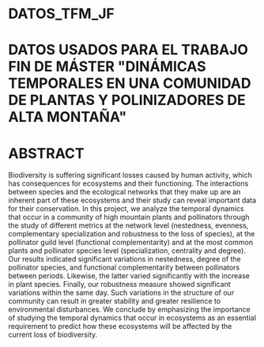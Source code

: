 # DATOS_TFM_JF

# DATOS USADOS PARA EL TRABAJO FIN DE MÁSTER "DINÁMICAS TEMPORALES EN UNA COMUNIDAD DE PLANTAS Y POLINIZADORES DE ALTA MONTAÑA"

# ABSTRACT
Biodiversity is suffering significant losses caused by human activity, which has consequences 
for ecosystems and their functioning. The interactions between species and the ecological 
networks that they make up are an inherent part of these ecosystems and their study can reveal 
important data for their conservation. In this project, we analyze the temporal dynamics that 
occur in a community of high mountain plants and pollinators through the study of different 
metrics at the network level (nestedness, evenness, complementary specialization and 
robustness to the loss of species), at the pollinator guild level (functional complementarity) and 
at the most common plants and pollinator species level (specialization, centrality and degree). 
Our results indicated significant variations in nestedness, degree of the pollinator species, and 
functional complementarity between pollinators between periods. Likewise, the latter varied 
significantly with the increase in plant species. Finally, our robustness measure showed 
significant variations within the same day. Such variations in the structure of our community 
can result in greater stability and greater resilience to environmental disturbances. We conclude 
by emphasizing the importance of studying the temporal dynamics that occur in ecosystems as an 
essential requirement to predict how these ecosystems will be affected by the current loss of 
biodiversity.
